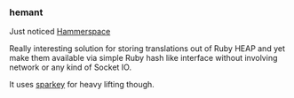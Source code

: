 ### hemant

Just noticed [Hammerspace](http://nerds.airbnb.com/hammerspace-persistent-concurrent-off-heap-storage/)

Really interesting solution for storing translations out of Ruby HEAP and yet
make them available via simple Ruby hash like interface without involving network
or any kind of Socket IO.

It uses [sparkey](https://github.com/spotify/sparkey) for heavy lifting though.
